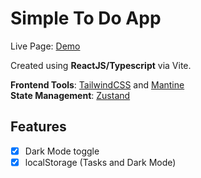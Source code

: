 # Simple To Do App

Live Page: [Demo](https://hiftikh.github.io/to-do-app/)

Created using **ReactJS/Typescript** via Vite.

**Frontend Tools**: [TailwindCSS](https://tailwindcss.com/) and [Mantine](https://mantine.dev/)\
**State Management**: [Zustand](https://github.com/pmndrs/zustand)

## Features

- [x] Dark Mode toggle
- [x] localStorage (Tasks and Dark Mode)
